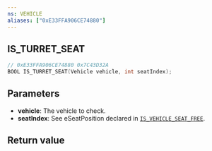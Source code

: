 ```yaml
---
ns: VEHICLE
aliases: ["0xE33FFA906CE74880"]
---
```

## IS_TURRET_SEAT

```c
// 0xE33FFA906CE74880 0x7C43D32A
BOOL IS_TURRET_SEAT(Vehicle vehicle, int seatIndex);
```


## Parameters
* **vehicle**: The vehicle to check.
* **seatIndex**: See eSeatPosition declared in [`IS_VEHICLE_SEAT_FREE`](#_0x22AC59A870E6A669).

## Return value
